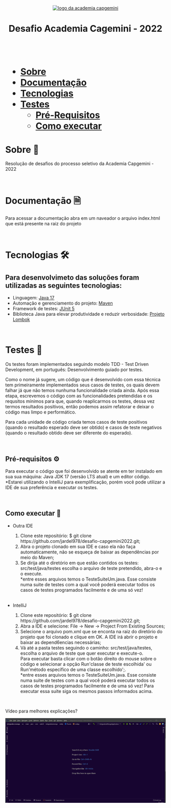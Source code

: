 <div align="center">
  <a href="https://capgemini.proway.com.br/">
    <img src="https://capgemini.proway.com.br/assets/img/logo-capgemini.png" alt="logo da academia capgemini" />
  </a>
</div>
<h1 align="center">Desafio Academia Cagemini - 2022<h1>
<br>

* [Sobre](#Sobre)
* [Documentação](#documentacao)
* [Tecnologias](#tecnologias)
* [Testes](#testes)
    * [Pré-Requisitos](#pre-requisitos)
    * [Como executar](#como-executar)

# Sobre 📗

<p>Resolução de desafios do processo seletivo da Academia Capgemini - 2022</p>
<br>
  
# Documentação 🗎
  
  <p>Para acessar a documentação abra em um naveador o arquivo index.html que está presente na raiz do projeto</p>
  <br>

# Tecnologias 🛠️
<h2>Para desenvolvimeto das soluções foram utilizadas as seguintes tecnologias:</h2>
<ul>
  <li>Linguagem: <a href="https://www.oracle.com/java/technologies/downloads/">Java 17 </a></li>
  <li>Automação e gerenciamento do projeto: <a href="https://maven.apache.org/">Maven</a></li>
  <li>Framework de testes: <a href="https://junit.org/junit5/">JUnit 5</a></li>
  <li>Biblioteca Java para elevar produtividade e reduzir verbosidade: <a href="https://projectlombok.org/">Projeto Lombok</a></li>
</ul>
<br>


# Testes 🧪

<p>Os testes foram implementados seguindo modelo TDD - Test Driven Development, em português: Desenvolvimento guiado por testes.</p>
<p>Como o nome já sugere, um código que é desenvolvido com essa técnica tem primeiramente implementados seus casos de testes, os quais devem falhar já que não temos nunhuma 
funcionalidade criada ainda. Após essa etapa, escrevemos o código com as funcionalidades pretendidas e os requsitos 
mínimos para que, quando reaplicarmos os testes, dessa vez 
termos resultados positivos, então podemos assim refatorar e deixar o código mas limpo e performático.</p>
<p>Para cada unidade de código criada temos casos de teste positivos (quando o resultado esperado deve ser obtido) e 
casos de teste negativos (quando o resultado obtido deve ser diferente do esperado).
</p>
<br>

## Pré-requisitos ⚙

<p>Para executar o código que foi desenvolvido se atente em ter instalado em sua sua máquina: Java JDK 17 (versão LTS atual) e um editor código. 
<br>*Estarei utilizando o IntelliJ para exemplificação, porém você pode utilizar a IDE de sua preferência e executar os 
testes.</p>
<br>

## Como executar 🎲

<p></p>

<ul>
  <li>
    <p>Outra IDE</p>
      <ol>
        <li>Clone este repositório: $ git clone https://github.com/jardel978/desafio-capgemini2022.git;</li>
        <li>Abra o projeto clonado em sua IDE e caso ela não faça automaticamente, não se esqueça de baixar as 
dependências por meio do Maven;</li>
        <li>Se dirija até o diretório em que estão contidos os testes: src/test/java/testes escolha o arquivo de teste pretendido, abra-o e o execute.
        <br>*entre esses arquivos temos o TesteSuiteUm.java. Esse consiste numa suite de testes com a qual você poderá 
executar todos os casos de testes programados facilmente e 
        de uma só vez!</li>
      </ol>
  </li>
  <br>
  
  <li>
    <p>IntelliJ</p>
      <ol>
        <li>Clone este repositório: $ git clone https://github.com/jardel978/desafio-capgemini2022.git;</li>
        <li>Abra a IDE e selecione: File -> New -> Project From Existing Sources;</li>
        <li>Selecione o arquivo pom.xml que se enconta na raiz do diretório do projeto que foi clonado e clique em OK.
        A IDE irá abrir o projeto e baixar as depend6encias necessárias;</li>
        <li>Vá até a pasta testes seguindo o caminho: src/test/java/testes, escolha o arquivo de teste que quer 
executar e execute-o. <br>Para executar basta
        clicar com o botão direito do mouse sobre o código e selecionar a opção Run'classe de teste escolhida' ou Run'método específico de uma classe escolhido';.
        <br>*entre esses arquivos temos o TesteSuiteUm.java. Esse consiste numa suite de testes com a qual você poderá 
executar todos os casos de testes programados facilmente e 
        de uma só vez! Para executar essa suite siga os mesmos passos informados acima.</li>
      </ol>
  </li>
</ul>
<br>
<p>Vídeo para melhores explicações?</p>
<img alt="Gif como executar suite de testes com o itellij" title="Readme" src="./capgemini2022.gif" />
